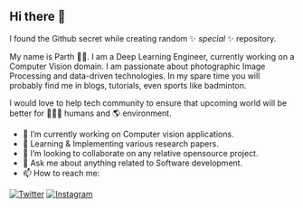 ## Hi there 👋
I found the Github secret while creating random ✨ _special_ ✨ repository. 

<!--
**parthbs/parthbs** is a ✨ _special_ ✨ repository because its `README.md` (this file) appears on your GitHub profile.

Here are some ideas to get you started:
-->
My name is Parth 👨‍💻. I am a Deep Learning Engineer, currently working on a Computer Vision domain. I am passionate about photographic Image Processing and data-driven technologies. In my spare time you will probably find me in blogs, tutorials, even sports like badminton.

I would love to help tech community to ensure that upcoming world will be better for 👨‍👩‍👦 humans and 🌎 environment. 

- 🔭 I’m currently working on Computer vision applications.
- 🌱 Learning & Implementing various research papers.
- 👯 I’m looking to collaborate on any relative opensource project.
- 💬 Ask me about anything related to Software development.
- 📫 How to reach me: 
<p align="left">
  <a href="https://twitter.com/parthbs_"><img src="https://img.shields.io/badge/Twitter--_.svg?style=social&logo=twitter" alt="Twitter"></a>
  <a href="https://www.instagram.com/parthbs/"><img src="https://camo.githubusercontent.com/a4e158e25e981c7b793b7855f00c171c92c308886eaa16e4437c16384070be64/68747470733a2f2f696d672e736869656c64732e696f2f62616467652f496e7374616772616d2d2d5f2e7376673f7374796c653d736f6369616c266c6f676f3d696e7374616772616d" alt="Instagram" data-canonical-src="https://img.shields.io/badge/Instagram--_.svg?style=social&amp;logo=instagram" style="max-width:100%;"></a>
</p>
